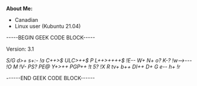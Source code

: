 **About Me:**
- Canadian
- Linux user (Kubuntu 21.04)

-----BEGIN GEEK CODE BLOCK-----

Version: 3.1

_S/G d>+ s+:- !a C++>$ ULC>++$ P L++>++++$ !E-- W+ N+ o? K-? !w-->--- !O M !V- PS? PE@ Y+>++ PGP++ !t 5? !X R tv+ b++ DI++ D+ G e-- h+ !r_

------END GEEK CODE BLOCK------ 
